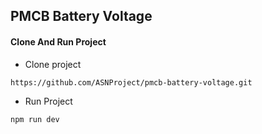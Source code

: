 ## PMCB Battery Voltage

#### Clone And Run Project
- Clone project
```
https://github.com/ASNProject/pmcb-battery-voltage.git
```
- Run Project
```
npm run dev
```

